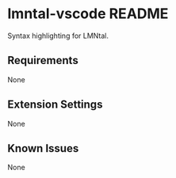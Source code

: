 # lmntal-vscode README

Syntax highlighting for LMNtal.

## Requirements

None

## Extension Settings

None

## Known Issues

None
